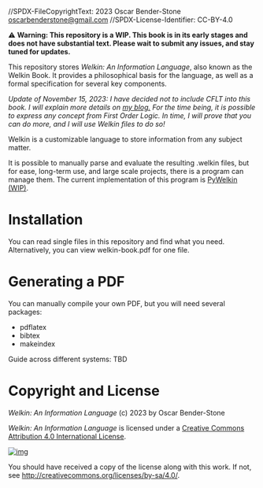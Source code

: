 //SPDX-FileCopyrightText: 2023 Oscar Bender-Stone <oscarbenderstone@gmail.com>
//SPDX-License-Identifier: CC-BY-4.0

⚠ **Warning: This repository is a WIP. This book is in its early stages and does not have substantial text. Please wait to submit any issues, and stay tuned for updates.**

This repository stores *Welkin: An Information Language*, also known as the Welkin Book. It provides a philosophical basis for the language, as well as a formal specification for several key components.

*Update of November 15, 2023: I have decided not to include CFLT into this book. I will explain more details on [my blog.](https://logsofhumanisticlogic.wordpress.com) For the time being, it is possible to express any concept from First Order Logic. In time, I will prove that you can do more, and I will use Welkin files to do so!*

Welkin is a customizable language to store information from any subject matter. 

It is possible to manually parse and evaluate the resulting .welkin files, but for ease, long-term use, and large scale projects, there is a program can manage them. The current implementation of this program is [PyWelkin (WIP)](https://github/astral-bear/pywelkin).


# Installation

You can read single files in this repository and find what you need. Alternatively, you can view welkin-book.pdf for one file.


# Generating a PDF

You can manually compile your own PDF, but you will need several packages:

-   pdflatex
-   bibtex
-   makeindex

Guide across different systems: TBD

# Copyright and License

*Welkin: An Information Language* (c) 2023 by Oscar Bender-Stone

*Welkin: An Information Language* is licensed under a [Creative Commons Attribution 4.0 International License](http://creativecommons.org/licenses/by/4.0/).

[![img](http://i.creativecommons.org/l/by/3.0/80x15.png)](http://creativecommons.org/licenses/by/3.0/deed)

You should have received a copy of the license along with this
work. If not, see <http://creativecommons.org/licenses/by-sa/4.0/>.

